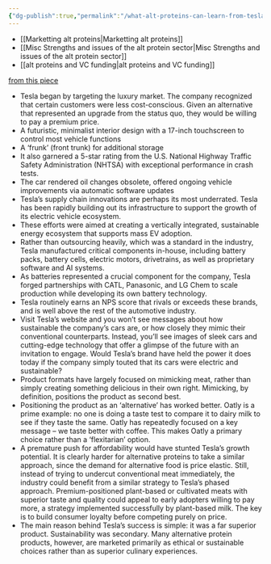 ```yaml
---
{"dg-publish":true,"permalink":"/what-alt-proteins-can-learn-from-tesla/","tags":["#alternative_proteins","#cultivated_meat","#marketing"],"created":"2025-10-22T22:39:06.658+01:00","updated":"2025-10-22T22:39:06.658+01:00"}
---
```

 

- [[Marketting alt proteins\|Marketting alt proteins]]
- [[Misc Strengths and issues of the alt protein sector\|Misc Strengths and issues of the alt protein sector]]
- [[alt proteins and VC funding\|alt proteins and VC funding]]

[from this piece](https://www.goodsignal.com/p/lessons-from-tesla?utm_source=post-email-title&publication_id=924612&post_id=161065349&utm_campaign=email-post-title&isFreemail=true&r=1gqdct&triedRedirect=true&utm_medium=email)

- Tesla began by targeting the luxury market. The company recognized that certain customers were less cost-conscious. Given an alternative that represented an upgrade from the status quo, they would be willing to pay a premium price.
- A futuristic, minimalist interior design with a 17-inch touchscreen to control most vehicle functions
- A ‘frunk’ (front trunk) for additional storage
- It also garnered a 5-star rating from the U.S. National Highway Traffic Safety Administration (NHTSA) with exceptional performance in crash tests.
- The car rendered oil changes obsolete, offered ongoing vehicle improvements via automatic software updates
- Tesla’s supply chain innovations are perhaps its most underrated. Tesla has been rapidly building out its infrastructure to support the growth of its electric vehicle ecosystem.
- These efforts were aimed at creating a vertically integrated, sustainable energy ecosystem that supports mass EV adoption.
- Rather than outsourcing heavily, which was a standard in the industry, Tesla manufactured critical components in-house, including battery packs, battery cells, electric motors, drivetrains, as well as proprietary software and AI systems.
- As batteries represented a crucial component for the company, Tesla forged partnerships with CATL, Panasonic, and LG Chem to scale production while developing its own battery technology.
- Tesla routinely earns an NPS score that rivals or exceeds these brands, and is well above the rest of the automotive industry.
- Visit Tesla’s website and you won’t see messages about how sustainable the company’s cars are, or how closely they mimic their conventional counterparts. Instead, you’ll see images of sleek cars and cutting-edge technology that offer a glimpse of the future with an invitation to engage. Would Tesla’s brand have held the power it does today if the company simply touted that its cars were electric and sustainable?
- Product formats have largely focused on mimicking meat, rather than simply creating something delicious in their own right. Mimicking, by definition, positions the product as second best.
- Positioning the product as an ‘alternative’ has worked better. Oatly is a prime example: no one is doing a taste test to compare it to dairy milk to see if they taste the same. Oatly has repeatedly focused on a key message – we taste better with coffee. This makes Oatly a primary choice rather than a ‘flexitarian’ option.
- A premature push for affordability would have stunted Tesla’s growth potential. It is clearly harder for alternative proteins to take a similar approach, since the demand for alternative food is price elastic. Still, instead of trying to undercut conventional meat immediately, the industry could benefit from a similar strategy to Tesla’s phased approach. Premium-positioned plant-based or cultivated meats with superior taste and quality could appeal to early adopters willing to pay more, a strategy implemented successfully by plant-based milk. The key is to build consumer loyalty before competing purely on price.
- The main reason behind Tesla’s success is simple: it was a far superior product. Sustainability was secondary. Many alternative protein products, however, are marketed primarily as ethical or sustainable choices rather than as superior culinary experiences.

